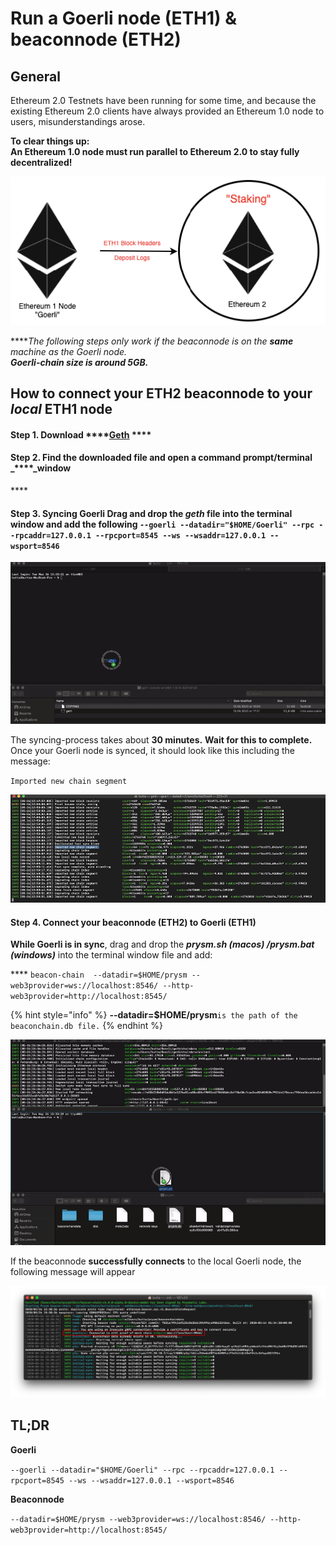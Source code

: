 # Run a Goerli node \(ETH1\) & beaconnode \(ETH2\)

## General

Ethereum 2.0 Testnets have been running for some time, and because the existing Ethereum 2.0 clients have always provided an Ethereum 1.0  node to users, misunderstandings arose.  
  
**To clear things up:   
An Ethereum 1.0 node must run parallel to Ethereum 2.0 to stay fully decentralized!**

![](../.gitbook/assets/image%20%2841%29.png)

  
****_The following steps only work if the beaconnode is on the **same** machine as the Goerli node.  
**Goerli-chain size is around 5GB.**_

## **How to connect your ETH2 beaconnode to your** _local_  **ETH1 node**

####  **Step 1.** Download ****[**Geth**](https://geth.ethereum.org/downloads/) ****

#### **Step 2.**  Find the downloaded file **and** open a **command prompt/terminal** _****_window

\*\*\*\*

#### **Step 3. Syncing Goerli** Drag and drop the _**geth**_ file into the terminal window and add the following    `--goerli --datadir="$HOME/Goerli" --rpc --rpcaddr=127.0.0.1 --rpcport=8545 --ws --wsaddr=127.0.0.1 --wsport=8546`

![](../.gitbook/assets/goerlisyncs1.gif)

  
The syncing-process takes about **30 minutes.** **Wait for this to complete.**  
Once your Goerli node is synced, it should look like this including the message:  
  
`Imported new chain segment`

![](../.gitbook/assets/image%20%2840%29.png)



#### **Step 4. Connect your beaconnode \(ETH2\) to Goerli \(ETH1\)**

**While Goerli is in sync**, drag and drop the _**prysm.sh \(macos\) /prysm.bat \(windows\)**_ into the terminal window file and add:   
  
**** `beacon-chain  --datadir=$HOME/prysm --web3provider=ws://localhost:8546/ --http-web3provider=http://localhost:8545/`

{% hint style="info" %}
**--datadir=$HOME/prysm**`is the path of the beaconchain.db file.`
{% endhint %}

![](../.gitbook/assets/beaconoerli1.gif)



If the beaconnode **successfully connects** to the local Goerli node, the following message will appear 

![](../.gitbook/assets/connected.png)

## TL;DR

**Goerli**

`--goerli --datadir="$HOME/Goerli" --rpc --rpcaddr=127.0.0.1 --rpcport=8545 --ws --wsaddr=127.0.0.1 --wsport=8546`

**Beaconnode**

`--datadir=$HOME/prysm --web3provider=ws://localhost:8546/ --http-web3provider=http://localhost:8545/`

